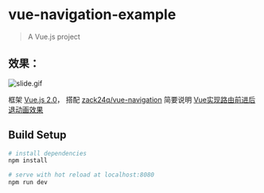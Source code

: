 # vue-navigation-example

> A Vue.js project

## 效果：

![slide.gif](http://upload-images.jianshu.io/upload_images/1946164-77ccf013a5287b76.gif?imageMogr2/auto-orient/strip%7CimageView2/2/w/1240)

框架 [Vue.js 2.0](https://cn.vuejs.org/v2/guide/)，
搭配 [zack24q/vue-navigation](https://github.com/zack24q/vue-navigation)
简要说明 [Vue实现路由前进后退动画效果](https://www.jianshu.com/p/3e9fbc96f8d0)

## Build Setup

``` bash
# install dependencies
npm install

# serve with hot reload at localhost:8080
npm run dev

```

